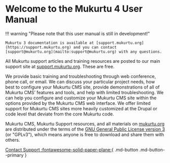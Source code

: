 # Welcome to the Mukurtu 4 User Manual

!!! warning "Please note that this user manual is still in development!"

    Mukurtu 3 documentation is available at [support.mukurtu.org](https://support.mukurtu.org) and you can contact [support@mukurtu.org](mailto:support@mukurtu.org) with any questions.

All Mukurtu support articles and training resources are posted to our main support site at [support.mukurtu.org](https://support.mukurtu.org). These are free.

We provide basic training and troubleshooting through web conference, phone call, or email. We can discuss your particular project needs, how best to configure your Mukurtu CMS site, provide demonstrations of all of Mukurtu CMS’ features and tools, and help with limited troubleshooting. We can help you configure and customize your Mukurtu CMS site within the options provided by the Mukurtu CMS web interface. We offer limited support for Mukurtu CMS sites more heavily customized at the Drupal or code level that deviate from the core Mukurtu code.

Mukurtu CMS, Mukurtu Support resources, and all materials on [mukurtu.org](https://mukurtu.org) are distributed under the terms of the [GNU General Public License version 3](https://www.gnu.org/licenses/quick-guide-gplv3.html) (or "GPLv3"), which means anyone is free to download and share them with others.

[Contact Support   :fontawesome-solid-paper-plane:](mailto:support@mukurtu.org){ .md-button .md-button--primary }